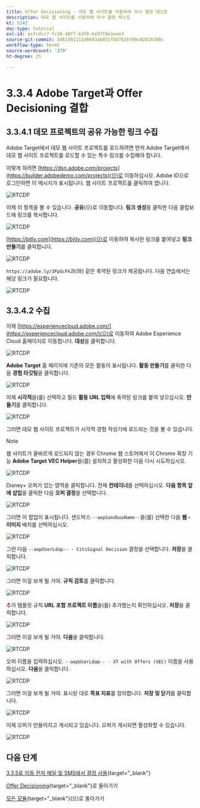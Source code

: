 ```yaml
---
title: Offer Decisioning - 데모 웹 사이트를 사용하여 의사 결정 테스트
description: 데모 웹 사이트를 사용하여 의사 결정 테스트
kt: 5342
doc-type: tutorial
exl-id: ecfcdcc7-fc26-48f7-b3f8-6e97f8e1eee3
source-git-commit: 3d61d91111d8693ab031fbd7b26706c02818108c
workflow-type: tm+mt
source-wordcount: '379'
ht-degree: 2%

---
```


# 3.3.4 Adobe Target과 Offer Decisioning 결합

## 3.3.4.1 데모 프로젝트의 공유 가능한 링크 수집

Adobe Target에서 데모 웹 사이트 프로젝트를 로드하려면 먼저 Adobe Target에서 데모 웹 사이트 프로젝트를 로드할 수 있는 특수 링크를 수집해야 합니다.

이렇게 하려면 [https://dsn.adobe.com/projects](https://builder.adobedemo.com/projects)(으)로 이동하십시오. Adobe ID으로 로그인하면 이 메시지가 표시됩니다. 웹 사이트 프로젝트를 클릭하여 엽니다.

![RTCDP](./images/builder1.png)

이제 이 항목을 볼 수 있습니다. **공유**(으)로 이동합니다. **링크 생성**&#x200B;을 클릭한 다음 클립보드에 링크를 복사합니다.

![RTCDP](./images/builder2.png)

[https://bitly.com](https://bitly.com)(으)로 이동하여 복사한 링크를 붙여넣고 **링크 만들기**&#x200B;를 클릭합니다.

![RTCDP](./images/builder4.png)

`https://adobe.ly/3PpGcFk`과(와) 같은 축약된 링크가 제공됩니다. 다음 연습에서는 해당 링크가 필요합니다.

![RTCDP](./images/builder5.png)

## 3.3.4.2 수집

이제 [https://experiencecloud.adobe.com/](https://experiencecloud.adobe.com/)(으)로 이동하여 Adobe Experience Cloud 홈페이지로 이동합니다. **대상**&#x200B;을 클릭합니다.

![RTCDP](./../../../../modules/delivery-activation/rtcdp-b2c/rtcdpb2c-3/images/excl.png)

**Adobe Target** 홈 페이지에 기존의 모든 활동이 표시됩니다. **활동 만들기**&#x200B;를 클릭한 다음 **경험 타깃팅**&#x200B;을 클릭합니다.

![RTCDP](./../../../../modules/delivery-activation/rtcdp-b2c/rtcdpb2c-3/images/exclatov.png)

이제 **시각적**&#x200B;을(를) 선택하고 필드 **활동 URL 입력**&#x200B;에 축약된 링크를 붙여 넣으십시오. **만들기**&#x200B;를 클릭합니다.

![RTCDP](./images/exclatcrxt1.png)

그러면 데모 웹 사이트 프로젝트가 시각적 경험 작성기에 로드되는 것을 볼 수 있습니다.

>[!NOTE]
>
>웹 사이트가 올바르게 로드되지 않는 경우 Chrome 웹 스토어에서 이 Chrome 확장 기능 **Adobe Target VEC Helper**&#x200B;을(를) 설치하고 활성화한 다음 다시 시도하십시오.

![RTCDP](./images/vec1.png)

Disney+ 오퍼가 있는 영역을 클릭합니다. 전체 **컨테이너**&#x200B;를 선택하십시오. **다음 항목 앞에 삽입**&#x200B;을 클릭한 다음 **오퍼 결정**&#x200B;을 선택합니다.

![RTCDP](./images/vec3.png)

그러면 이 팝업이 표시됩니다. 샌드박스 `--aepSandboxName--`을(를) 선택한 다음 **웹 - 이미지** 배치를 선택하십시오.

![RTCDP](./images/vec4.png)

그런 다음 `--aepUserLdap-- - CitiSignal Decision` 결정을 선택합니다. **저장**&#x200B;을 클릭합니다.

![RTCDP](./images/vec5.png)

그러면 이걸 보게 될 거야. **규칙 검토**&#x200B;를 클릭합니다.

![RTCDP](./images/vec5a.png)

추가 템플릿 규칙 **URL** **포함** **프로젝트 이름**&#x200B;을(를) 추가했는지 확인하십시오. **저장**&#x200B;을 클릭합니다.

![RTCDP](./images/vec6.png)

그러면 이걸 보게 될 거야. **다음**&#x200B;을 클릭합니다.

![RTCDP](./images/vec7.png)

오퍼 이름을 입력하십시오. `--aepUserLdap-- - XT with Offers (VEC)` 이름을 사용하십시오. **다음**&#x200B;을 클릭합니다.

![RTCDP](./images/vec8.png)

그러면 이걸 보게 될 거야. 표시된 대로 **목표 지표**&#x200B;를 정의합니다. **저장 및 닫기**&#x200B;를 클릭합니다.

![RTCDP](./images/vec9.png)

이제 오퍼가 만들어지고 게시되고 있습니다. 오퍼가 게시되면 활성화할 수 있습니다.

![RTCDP](./images/vec11.png)

## 다음 단계

[3.3.5로 이동 전자 메일 및 SMS에서 결정 사용](./ex5.md){target="_blank"}

[Offer Decisioning](offer-decisioning.md){target="_blank"}로 돌아가기

[모든 모듈](./../../../../overview.md){target="_blank"}(으)로 돌아가기
